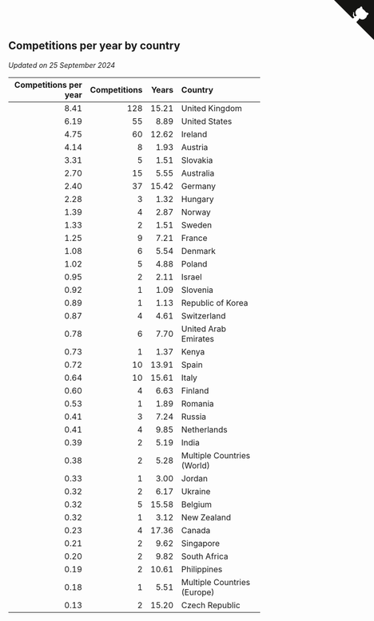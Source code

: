## Competitions per year by country

*Updated on 25 September 2024*

| Competitions per year | Competitions | Years | Country |
| ---: | ---: | ---: | :--- |
| 8.41 | 128 | 15.21 | United Kingdom |
| 6.19 | 55 | 8.89 | United States |
| 4.75 | 60 | 12.62 | Ireland |
| 4.14 | 8 | 1.93 | Austria |
| 3.31 | 5 | 1.51 | Slovakia |
| 2.70 | 15 | 5.55 | Australia |
| 2.40 | 37 | 15.42 | Germany |
| 2.28 | 3 | 1.32 | Hungary |
| 1.39 | 4 | 2.87 | Norway |
| 1.33 | 2 | 1.51 | Sweden |
| 1.25 | 9 | 7.21 | France |
| 1.08 | 6 | 5.54 | Denmark |
| 1.02 | 5 | 4.88 | Poland |
| 0.95 | 2 | 2.11 | Israel |
| 0.92 | 1 | 1.09 | Slovenia |
| 0.89 | 1 | 1.13 | Republic of Korea |
| 0.87 | 4 | 4.61 | Switzerland |
| 0.78 | 6 | 7.70 | United Arab Emirates |
| 0.73 | 1 | 1.37 | Kenya |
| 0.72 | 10 | 13.91 | Spain |
| 0.64 | 10 | 15.61 | Italy |
| 0.60 | 4 | 6.63 | Finland |
| 0.53 | 1 | 1.89 | Romania |
| 0.41 | 3 | 7.24 | Russia |
| 0.41 | 4 | 9.85 | Netherlands |
| 0.39 | 2 | 5.19 | India |
| 0.38 | 2 | 5.28 | Multiple Countries (World) |
| 0.33 | 1 | 3.00 | Jordan |
| 0.32 | 2 | 6.17 | Ukraine |
| 0.32 | 5 | 15.58 | Belgium |
| 0.32 | 1 | 3.12 | New Zealand |
| 0.23 | 4 | 17.36 | Canada |
| 0.21 | 2 | 9.62 | Singapore |
| 0.20 | 2 | 9.82 | South Africa |
| 0.19 | 2 | 10.61 | Philippines |
| 0.18 | 1 | 5.51 | Multiple Countries (Europe) |
| 0.13 | 2 | 15.20 | Czech Republic |


<a href="https://github.com/simonkellly/wca_statistics_ireland" class="github-corner" aria-label="View source on Github"><svg width="80" height="80" viewBox="0 0 250 250" style="fill:#151513; color:#fff; position: absolute; top: 0; border: 0; right: 0;" aria-hidden="true"><path d="M0,0 L115,115 L130,115 L142,142 L250,250 L250,0 Z"></path><path d="M128.3,109.0 C113.8,99.7 119.0,89.6 119.0,89.6 C122.0,82.7 120.5,78.6 120.5,78.6 C119.2,72.0 123.4,76.3 123.4,76.3 C127.3,80.9 125.5,87.3 125.5,87.3 C122.9,97.6 130.6,101.9 134.4,103.2" fill="currentColor" style="transform-origin: 130px 106px;" class="octo-arm"></path><path d="M115.0,115.0 C114.9,115.1 118.7,116.5 119.8,115.4 L133.7,101.6 C136.9,99.2 139.9,98.4 142.2,98.6 C133.8,88.0 127.5,74.4 143.8,58.0 C148.5,53.4 154.0,51.2 159.7,51.0 C160.3,49.4 163.2,43.6 171.4,40.1 C171.4,40.1 176.1,42.5 178.8,56.2 C183.1,58.6 187.2,61.8 190.9,65.4 C194.5,69.0 197.7,73.2 200.1,77.6 C213.8,80.2 216.3,84.9 216.3,84.9 C212.7,93.1 206.9,96.0 205.4,96.6 C205.1,102.4 203.0,107.8 198.3,112.5 C181.9,128.9 168.3,122.5 157.7,114.1 C157.9,116.9 156.7,120.9 152.7,124.9 L141.0,136.5 C139.8,137.7 141.6,141.9 141.8,141.8 Z" fill="currentColor" class="octo-body"></path></svg></a><style>.github-corner:hover .octo-arm{animation:octocat-wave 560ms ease-in-out}@keyframes octocat-wave{0%,100%{transform:rotate(0)}20%,60%{transform:rotate(-25deg)}40%,80%{transform:rotate(10deg)}}@media (max-width:500px){.github-corner:hover .octo-arm{animation:none}.github-corner .octo-arm{animation:octocat-wave 560ms ease-in-out}}</style>
